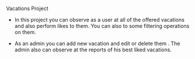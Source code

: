 Vacations Project

- In this project you can observe as a user at all of the offered vacations and also perform likes to them. You can also to some filtering operations on them.

- As an admin you can add new vacation and edit or delete them . The admin also can observe at the reports of his best liked vacations.
